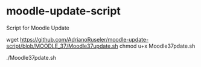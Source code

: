 # moodle-update-script
Script for Moodle Update

wget https://github.com/AdrianoRuseler/moodle-update-script/blob/MOODLE_37/Moodle37update.sh
chmod u+x Moodle37pdate.sh

./Moodle37pdate.sh
